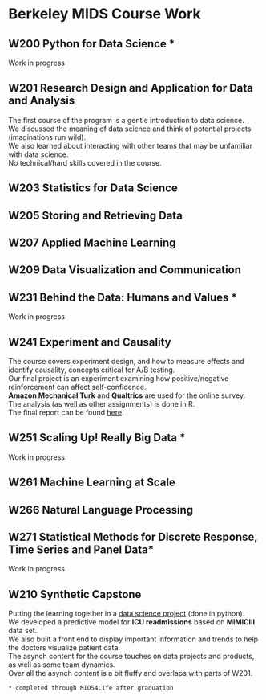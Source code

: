 # Berkeley MIDS Course Work

## W200 Python for Data Science *
Work in progress

## W201 Research Design and Application for Data and Analysis
The first course of the program is a gentle introduction to data science.  
We discussed the meaning of data science and think of potential projects (imaginations run wild).  
We also learned about interacting with other teams that may be unfamiliar with data science.  
No technical/hard skills covered in the course.  

## W203 Statistics for Data Science


## W205 Storing and Retrieving Data


## W207 Applied Machine Learning


## W209 Data Visualization and Communication


## W231 Behind the Data: Humans and Values *
Work in progress

## W241 Experiment and Causality
The course covers experiment design, and how to measure effects and identify causality, concepts critical for A/B testing.  
Our final project is an experiment examining how positive/negative reinforcement can affect self-confidence.  
**Amazon Mechanical Turk** and **Qualtrics** are used for the online survey.  
The analysis (as well as other assignments) is done in R.  
The final report can be found [here](https://github.com/jimscchen/MIDS/blob/master/W241/W241FinalReport.pdf).

## W251 Scaling Up! Really Big Data *
Work in progress

## W261 Machine Learning at Scale


## W266 Natural Language Processing


## W271 Statistical Methods for Discrete Response, Time Series and Panel Data*
Work in progress

## W210 Synthetic Capstone
Putting the learning together in a [data science project](http://groups.ischool.berkeley.edu/intensive_capstone_unit/) (done in python).  
We developed a predictive model for **ICU readmissions** based on **MIMICIII** data set.  
We also built a front end to display important information and trends to help the doctors visualize patient data.  
The asynch content for the course touches on data projects and products, as well as some team dynamics.  
Over all the asynch content is a bit fluffy and overlaps with parts of W201.  



`* completed through MIDS4Life after graduation`

